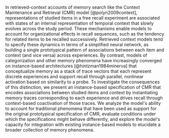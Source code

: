 In retrieved-context accounts of memory search like the Context Maintenance and Retrieval (CMR) model [@polyn2009context], representations of studied items in a free recall experiment are associated with states of an internal representation of temporal context that slowly evolves across the study period. 
These mechanisms enable models to account for organizational effects in recall sequences, such as the tendency for related items to be recalled successively. 
Retrieved context models tend to specify these dynamics in terms of a simplified neural network, as building a single prototypical pattern of associations between each item and context (and vice versa) across experiences. 
By contrast, models of categorization and other memory phenomena have increasingly converged on instance-based architectures [@hintzman1984minerva] that conceptualize memory as a stack of trace vectors that each represent discrete experiences and support recall through parallel, nonlinear activation based on similarity to a probe. 
To investigate the consequences of this distinction, we present an instance-based specification of CMR that encodes associations between studied items and context by instantiating memory traces corresponding to each experience and drives recall through context-based coactivation of those traces. 
We analyze the model's ability to account for traditional phenomena that have been used as support for the original prototypical specification of CMR, evaluate conditions under which the specifications might behave differently, and explore the model's capacity for integration with existing instance-based models to elucidate a broader collection of memory phenomena.